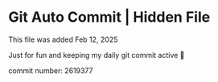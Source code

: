 # Git Auto Commit | Hidden File

This file was added Feb 12, 2025

Just for fun and keeping my daily git commit active 🤪

commit number: 2619377
